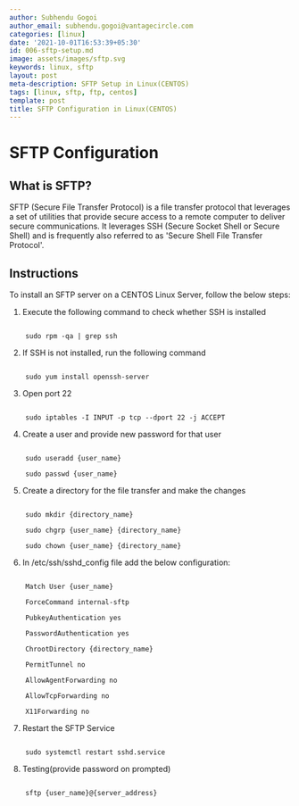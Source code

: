 ```yaml
---
author: Subhendu Gogoi
author_email: subhendu.gogoi@vantagecircle.com
categories: [linux]
date: '2021-10-01T16:53:39+05:30'
id: 006-sftp-setup.md
image: assets/images/sftp.svg
keywords: linux, sftp
layout: post
meta-description: SFTP Setup in Linux(CENTOS)
tags: [linux, sftp, ftp, centos]
template: post
title: SFTP Configuration in Linux(CENTOS)
---
```




# SFTP Configuration



## What is SFTP?



SFTP (Secure File Transfer Protocol) is a file transfer protocol that leverages a set of utilities that provide secure access to a remote computer to deliver secure communications. It leverages SSH (Secure Socket Shell or Secure Shell) and is frequently also referred to as 'Secure Shell File Transfer Protocol'.



## Instructions



To install an SFTP server on a CENTOS Linux Server, follow the below steps:

1. Execute the following command to check whether SSH is installed

```

    sudo rpm -qa | grep ssh

```



2. If SSH is not installed, run the following command

```

    sudo yum install openssh-server

```



3. Open port 22

```

    sudo iptables -I INPUT -p tcp --dport 22 -j ACCEPT

```



4. Create a user and provide new password for that user

```

    sudo useradd {user_name}

    sudo passwd {user_name}

```



5. Create a directory for the file transfer and make the changes

```

    sudo mkdir {directory_name}

    sudo chgrp {user_name} {directory_name}

    sudo chown {user_name} {directory_name}

```



6. In /etc/ssh/sshd_config file add the below configuration:

```

    Match User {user_name}

    ForceCommand internal-sftp

    PubkeyAuthentication yes

    PasswordAuthentication yes

    ChrootDirectory {directory_name}

    PermitTunnel no

    AllowAgentForwarding no

    AllowTcpForwarding no

    X11Forwarding no

```



7. Restart the SFTP Service

```

    sudo systemctl restart sshd.service

```



8. Testing(provide password on prompted)

```

    sftp {user_name}@{server_address}

```
